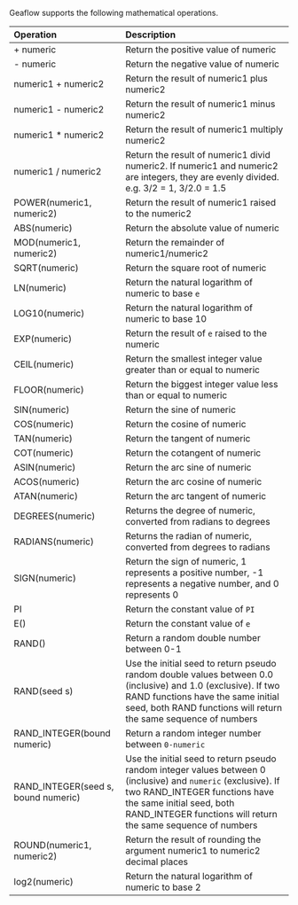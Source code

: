 Geaflow supports the following mathematical operations.

| Operation | Description |
| :--- | :--- |
| + numeric | Return the positive value of numeric |
| - numeric | Return the negative value of numeric |
| numeric1 + numeric2 | Return the result of numeric1 plus numeric2 |
| numeric1 - numeric2 | Return the result of numeric1 minus numeric2 |
| numeric1 * numeric2 | Return the result of numeric1 multiply numeric2 |
| numeric1 / numeric2 | Return the result of numeric1 divid numeric2. If numeric1 and numeric2 are integers, they are evenly divided. e.g. 3/2 = 1, 3/2.0 = 1.5 |
| POWER(numeric1, numeric2) | Return the result of numeric1 raised to the numeric2 |
| ABS(numeric) | Return the absolute value of numeric |
| MOD(numeric1, numeric2) | Return the remainder of numeric1/numeric2 |
| SQRT(numeric) | Return the square root of numeric |
| LN(numeric) | Return the natural logarithm of numeric to base `e` |
| LOG10(numeric) | Return the natural logarithm of numeric to base 10 |
| EXP(numeric) | Return the result of `e` raised to the numeric |
| CEIL(numeric) | Return the smallest integer value greater than or equal to numeric |
| FLOOR(numeric) | Return the biggest integer value less than or equal to numeric |
| SIN(numeric) | Return the sine of numeric |
| COS(numeric) | Return the cosine of numeric |
| TAN(numeric) | Return the tangent of numeric |
| COT(numeric) | Return the cotangent of numeric |
| ASIN(numeric) | Return the arc sine of numeric |
| ACOS(numeric) | Return the arc cosine of numeric |
| ATAN(numeric) | Return the arc tangent of numeric |
| DEGREES(numeric) | Returns the degree of numeric, converted from radians to degrees |
| RADIANS(numeric) | Returns the radian of numeric, converted from degrees to radians |
| SIGN(numeric) | Return the sign of numeric, 1 represents a positive number, -1 represents a negative number, and 0 represents 0 |
| PI | Return the constant value of `PI` |
| E() | Return the constant value of `e` |
| RAND() | Return a random double number between 0-1 |
| RAND(seed s) | Use the initial seed to return pseudo random double values between 0.0 (inclusive) and 1.0 (exclusive). If two RAND functions have the same initial seed, both RAND functions will return the same sequence of numbers |
| RAND_INTEGER(bound numeric) | Return a random integer number between `0-numeric` |
| RAND_INTEGER(seed s, bound numeric) | Use the initial seed to return pseudo random integer values between 0 (inclusive) and `numeric` (exclusive). If two RAND_INTEGER functions have the same initial seed, both RAND_INTEGER functions will return the same sequence of numbers |
|ROUND(numeric1, numeric2)| Return the result of rounding the argument numeric1 to numeric2 decimal places|
| log2(numeric) | Return the natural logarithm of numeric to base 2 |